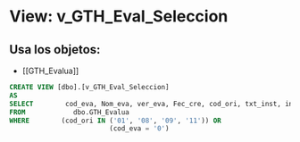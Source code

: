 # View: v_GTH_Eval_Seleccion

## Usa los objetos:
- [[GTH_Evalua]]

```sql
CREATE VIEW [dbo].[v_GTH_Eval_Seleccion]
AS
SELECT        cod_eva, Nom_eva, ver_eva, Fec_cre, cod_ori, txt_inst, ind_des
FROM            dbo.GTH_Evalua
WHERE        (cod_ori IN ('01', '08', '09', '11')) OR
                         (cod_eva = '0')

```

